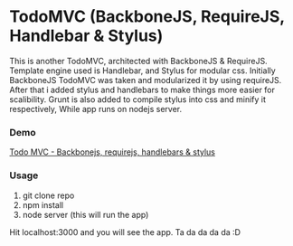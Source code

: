 # TodoMVC (BackboneJS, RequireJS, Handlebar & Stylus)

This is another TodoMVC, architected with BackboneJS & RequireJS. Template engine used is Handlebar,
and Stylus for modular css. Initially BackboneJS TodoMVC was taken and modularized it by using requireJS.
After that i added stylus and handlebars to make things more easier for scalibility. Grunt is also added
to compile stylus into css and minify it respectively, While app runs on nodejs server.

### Demo
[Todo MVC - Backbonejs, requirejs, handlebars & stylus](http://todo-mvc-backbone-app.herokuapp.com)

### Usage

1. git clone repo
2. npm install
3. node server (this will run the app)

Hit localhost:3000 and you will see the app. Ta da da da da :D

